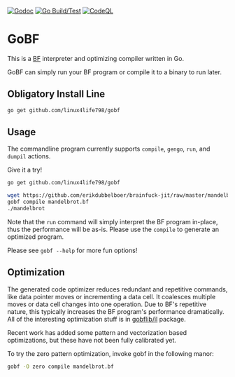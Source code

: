 [![Godoc](https://godoc.org/github.com/linux4life798/gobf/gobflib?status.png)](https://godoc.org/github.com/linux4life798/gobf/gobflib)
[![Go Build/Test](https://github.com/linux4life798/gobf/actions/workflows/go.yml/badge.svg)](https://github.com/linux4life798/gobf/actions/workflows/go.yml)
[![CodeQL](https://github.com/linux4life798/gobf/actions/workflows/codeql-analysis.yml/badge.svg)](https://github.com/linux4life798/gobf/actions/workflows/codeql-analysis.yml)

# GoBF
This is a [BF][wikipedia-bf] interpreter and optimizing compiler written in Go.

GoBF can simply run your BF program or compile it to a binary to run later.

## Obligatory Install Line
```sh
go get github.com/linux4life798/gobf
```

## Usage
The commandline program currently supports `compile`, `gengo`,
`run`, and `dumpil` actions.

Give it a try!
```sh
go get github.com/linux4life798/gobf

wget https://github.com/erikdubbelboer/brainfuck-jit/raw/master/mandelbrot.bf
gobf compile mandelbrot.bf
./mandelbrot
```

Note that the `run` command will simply interpret the BF program in-place,
thus the performance will be as-is. Please use the `compile` to generate
an optimized program.

Please see `gobf --help` for more fun options!

## Optimization
The generated code optimizer reduces redundant and repetitive commands,
like data pointer moves or incrementing a data cell.
It coalesces multiple moves or data cell changes into one operation.
Due to BF's repetitive nature, this typically increases the BF program's
performance dramatically. All of the interesting optimization stuff
is in [gobflib/il](gobflib/il) package.

Recent work has added some pattern and vectorization based optimizations,
but these have not been fully calibrated yet.

To try the zero pattern optimization, invoke gobf in the following manor:
```sh
gobf -O zero compile mandelbrot.bf
```

[wikipedia-bf]: https://en.wikipedia.org/wiki/Brainfuck
